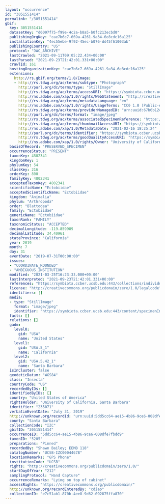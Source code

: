 ```yaml
---
layout: "occurrence"
id: "3051551414"
permalink: "/3051551414"
gbif:
  key: 3051551414
  datasetKey: "d6097f75-f99e-4c2a-b8a5-b0fc213ecbd0"
  publishingOrgKey: "cae7b6c7-669a-4261-9a34-6e8cdc16a125"
  installationKey: "4ec55ebe-9f92-45ec-b076-dd45f61003ab"
  publishingCountry: "US"
  protocol: "DWC_ARCHIVE"
  lastCrawled: "2021-09-11T09:05:22.434+00:00"
  lastParsed: "2021-09-23T21:42:01.331+00:00"
  crawlId: 161
  hostingOrganizationKey: "cae7b6c7-669a-4261-9a34-6e8cdc16a125"
  extensions:
    http://rs.gbif.org/terms/1.0/Image:
    - http://rs.tdwg.org/ac/terms/subtype: "Photograph"
      http://purl.org/dc/terms/type: "StillImage"
      http://rs.tdwg.org/ac/terms/accessURI: "https://symbiota.ccber.ucsb.edu:443/content/specimenImages/UCSB_IZC/UCSB-IZC00044/UCSB-IZC00044678_lg.jpg"
      http://ns.adobe.com/xap/1.0/rights/WebStatement: "http://creativecommons.org/publicdomain/zero/1.0/"
      http://rs.tdwg.org/ac/terms/metadataLanguage: "en"
      http://ns.adobe.com/xap/1.0/rights/UsageTerms: "CC0 1.0 (Public-domain)"
      http://rs.tdwg.org/ac/terms/providerManagedID: "urn:uuid:67b6b12c-239c-4ad4-ba31-055d6b295fd0"
      http://purl.org/dc/terms/format: "image/jpeg"
      http://rs.tdwg.org/ac/terms/associatedSpecimenReference: "https://symbiota.ccber.ucsb.edu:443/collections/individual/index.php?occid=235071"
      http://rs.tdwg.org/ac/terms/thumbnailAccessURI: "https://symbiota.ccber.ucsb.edu:443/content/specimenImages/UCSB_IZC/UCSB-IZC00044/UCSB-IZC00044678_tn.jpg"
      http://ns.adobe.com/xap/1.0/MetadataDate: "2021-02-16 18:25:24"
      http://purl.org/dc/terms/identifier: "https://symbiota.ccber.ucsb.edu:443/content/specimenImages/UCSB_IZC/UCSB-IZC00044/UCSB-IZC00044678_lg.jpg"
      http://rs.tdwg.org/ac/terms/goodQualityAccessURI: "https://symbiota.ccber.ucsb.edu:443/content/specimenImages/UCSB_IZC/UCSB-IZC00044/UCSB-IZC00044678.jpg"
      http://ns.adobe.com/xap/1.0/rights/Owner: "University of California, Santa Barbara"
  basisOfRecord: "PRESERVED_SPECIMEN"
  occurrenceStatus: "PRESENT"
  taxonKey: 4802341
  kingdomKey: 1
  phylumKey: 54
  classKey: 216
  orderKey: 800
  familyKey: 4802341
  acceptedTaxonKey: 4802341
  scientificName: "Ectobiidae"
  acceptedScientificName: "Ectobiidae"
  kingdom: "Animalia"
  phylum: "Arthropoda"
  order: "Blattodea"
  family: "Ectobiidae"
  genericName: "Ectobiidae"
  taxonRank: "FAMILY"
  taxonomicStatus: "ACCEPTED"
  decimalLongitude: -119.859989
  decimalLatitude: 34.40961
  stateProvince: "California"
  year: 2019
  month: 7
  day: 31
  eventDate: "2019-07-31T00:00:00"
  issues:
  - "COORDINATE_ROUNDED"
  - "AMBIGUOUS_INSTITUTION"
  modified: "2021-03-25T16:23:33.000+00:00"
  lastInterpreted: "2021-09-23T21:42:01.331+00:00"
  references: "https://symbiota.ccber.ucsb.edu:443/collections/individual/index.php?occid=235071"
  license: "http://creativecommons.org/publicdomain/zero/1.0/legalcode"
  identifiers: []
  media:
  - type: "StillImage"
    format: "image/jpeg"
    identifier: "https://symbiota.ccber.ucsb.edu:443/content/specimenImages/UCSB_IZC/UCSB-IZC00044/UCSB-IZC00044678_lg.jpg"
  facts: []
  relations: []
  gadm:
    level0:
      gid: "USA"
      name: "United States"
    level1:
      gid: "USA.5_1"
      name: "California"
    level2:
      gid: "USA.5.42_1"
      name: "Santa Barbara"
  isInCluster: false
  geodeticDatum: "WGS84"
  class: "Insecta"
  countryCode: "US"
  recordedByIDs: []
  identifiedByIDs: []
  country: "United States of America"
  rightsHolder: "University of California, Santa Barbara"
  identifier: "235071"
  verbatimEventDate: "July 31, 2019"
  http://unknown.org/recordId: "urn:uuid:5dd5cc64-ae15-4b86-9ce6-008dfe7fbdd9"
  county: "Santa Barbara"
  collectionCode: "IZC"
  gbifID: "3051551414"
  occurrenceID: "5dd5cc64-ae15-4b86-9ce6-008dfe7fbdd9"
  taxonID: "5205"
  preparations: "Pinned"
  recordedBy: "Shawn Bailey; EEMB 118"
  catalogNumber: "UCSB-IZC00044678"
  locationRemarks: "GPS Phone"
  institutionCode: "UCSB"
  rights: "http://creativecommons.org/publicdomain/zero/1.0/"
  startDayOfYear: "212"
  samplingProtocol: "Hand Capture"
  occurrenceRemarks: "Lying on top of cabinet"
  accessRights: "https://creativecommons.org/publicdomain/"
  http://unknown.org/recordEnteredBy: "cdiao"
  collectionID: "e7c51ab1-870b-4ee8-9d62-092875ffa870"
---
```

